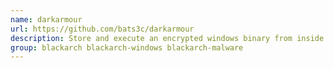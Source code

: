 ```yaml
---
name: darkarmour
url: https://github.com/bats3c/darkarmour
description: Store and execute an encrypted windows binary from inside memory, without a single bit touching disk.
group: blackarch blackarch-windows blackarch-malware
---
```

